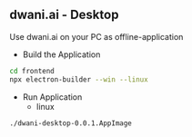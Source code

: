 ## dwani.ai - Desktop

Use dwani.ai on your PC as offline-application


- Build the Application
```bash
cd frontend
npx electron-builder --win --linux
```


- Run Application
  - linux
```bash
./dwani-desktop-0.0.1.AppImage
```
